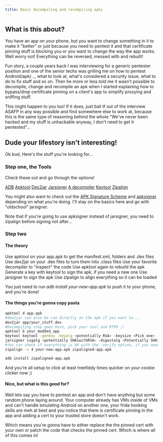 ```yaml
---
title: Basic decompiling and recompiling apks
---
```


## What is this about?
You have an app on your phone, but you want to change something in it to make it "better" or just because you need to pentest it and that certificate pinning stuff is blocking you or you want to change the way the app works. Well worry not! Everything can be reversed, messed with and rebuilt!

Fun story, a couple years back I was interviewing for a generic pentester position and one of the senior techs was grilling me on how to pentest Android/apk/..., what to look at, what's considered a security issue, what to do to fix stuff and so on. Then he more or less told me it wasn't possible to decompile, change and recompile an apk when I started explaining how to bypass/drop certificate pinning on a client's app to simplify proxying and sniffing stuff. 

This might happen to you too! If it does, just bail tf out of the interview ASAFP in any way possible and find somewhere else to work at, because this is the same type of reasoning behind the whole "We've never been hacked and my stuff is unhackable anyway, I don't need to get it pentested"...


## Dude your lifestory isn't interesting!
Ok bud, Here's the stuff you're looking for...

### Step one, the Tools
Check these out and go through the options!

[ADB](https://developer.android.com/studio/command-line/adb)
[Apktool](https://github.com/iBotPeaches/Apktool)
[Dex2jar](https://github.com/pxb1988/dex2jar)
[Jarsigner](https://openjdk.java.net/tools/index.html)
[A decompiler](http://www.javadecompilers.com/)
[Keytool](https://openjdk.java.net/tools/index.html)
[Zipalign](https://developer.android.com/studio/command-line/zipalign)

You might also want to check out the [APK Signature Scheme](https://source.android.com/security/apksigning) and [apksigner](https://developer.android.com/studio/command-line/apksigner.html) depending on what you're doing. I'll stay on the basics here and go with "oldschool" jarsigner.

Note that if you're going to use apksigner instead of jarsigner, you need to zipalign before signing not after...

### Step two

#### The theory
Use apktool on your app.apk to get the manifest.xml, folders and .dex files
Use dex2jar on your .dex files to turn them into .class files
Use your favorite decompiler to "inspect" the code
Use apktool again to rebuild the apk
Generate a key with keytool to sign the apk, if you need a new one
Use jarsigner to sign the apk
Use zipalign to align everything so it can be loaded

You just need to run *adb install your-new-app.apk* to push it to your phone, and you're done! 


#### The things you're gonna copy pasta
```bash
apktool d app.apk
#dex2jar can also be ran directly on the apk if you want to...
dex2jar app/your_stuff.dex
#Decompiling step goes here, pick your tool and RTFM ;)
apktool b your_modded_app
keytool keytool -genkey -keyalg <potentially RSA> -keysize <Pick one> -alias <your alias> -keystore <your keystore>
jarsigner sigalg <potentially SHA1withRSA> -digestalg <Potentially SHA1> -keystore <your keystore> your-new-app.apk <your alias>
#You can check if everything is OK with the -verify option, if you need/want to
zipalign -v 4 your-new-app.apk zipaligned-app.apk

adb install zipaligned-app.apk
```
And you're all setup to click at least treefiddy times quicker on your cookie clicker now ;)


#### Nice, but what is this good for?
Well lets say you have to pentest an app and don't have anything but some random phone laying around. Your computer already has VMs inside of VMs and can't handle emulating Android on another one, your frida hooking skills are meh at best and you notice that there is certificate pinning in the app and adding a cert to your trusted store doesn't work.

Which means you're gonna have to either replace the the pinned cert with your own or patch the code that checks the pinned cert. Which is where all of this comes in!